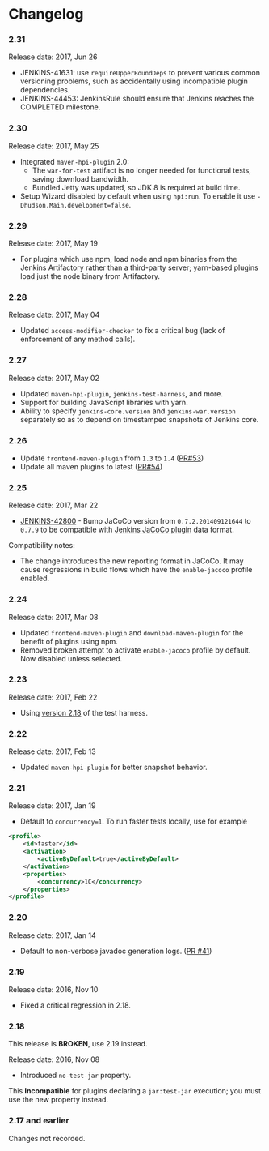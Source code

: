 Changelog
====

### 2.31

Release date: 2017, Jun 26

* JENKINS-41631: use `requireUpperBoundDeps` to prevent various common versioning problems, such as accidentally using incompatible plugin dependencies.
* JENKINS-44453: JenkinsRule should ensure that Jenkins reaches the COMPLETED milestone.

### 2.30

Release date: 2017, May 25

* Integrated `maven-hpi-plugin` 2.0:
  * The `war-for-test` artifact is no longer needed for functional tests, saving download bandwidth.
  * Bundled Jetty was updated, so JDK 8 is required at build time.
* Setup Wizard disabled by default when using `hpi:run`. To enable it use `-Dhudson.Main.development=false`.

### 2.29

Release date: 2017, May 19

* For plugins which use npm, load node and npm binaries from the Jenkins Artifactory rather than a third-party server; yarn-based plugins load just the node binary from Artifactory.

### 2.28

Release date: 2017, May 04

* Updated `access-modifier-checker` to fix a critical bug (lack of enforcement of any method calls).

### 2.27

Release date: 2017, May 02

* Updated `maven-hpi-plugin`, `jenkins-test-harness`, and more.
* Support for building JavaScript libraries with yarn.
* Ability to specify `jenkins-core.version` and `jenkins-war.version` separately so as to depend on timestamped snapshots of Jenkins core.

### 2.26

* Update `frontend-maven-plugin` from `1.3` to `1.4` ([PR#53](https://github.com/jenkinsci/plugin-pom/pull/53))
* Update all maven plugins to latest ([PR#54](https://github.com/jenkinsci/plugin-pom/pull/54))

### 2.25

Release date: 2017, Mar 22

* [JENKINS-42800](https://issues.jenkins-ci.org/browse/JENKINS-42800) - 
Bump JaCoCo version from `0.7.2.201409121644` to `0.7.9` to be compatible with [Jenkins JaCoCo plugin](https://plugins.jenkins.io/jacoco) data format.

Compatibility notes:
* The change introduces the new reporting format in JaCoCo. 
It may cause regressions in build flows which have the `enable-jacoco` profile enabled.

### 2.24

Release date: 2017, Mar 08

* Updated `frontend-maven-plugin` and `download-maven-plugin` for the benefit of plugins using npm.
* Removed broken attempt to activate `enable-jacoco` profile by default. Now disabled unless selected.

### 2.23

Release date: 2017, Feb 22

* Using [version 2.18](https://github.com/jenkinsci/jenkins-test-harness#218-2016-dec-20) of the test harness.

### 2.22

Release date: 2017, Feb 13

* Updated `maven-hpi-plugin` for better snapshot behavior.

### 2.21

Release date: 2017, Jan 19

* Default to `concurrency=1`. To run faster tests locally, use for example
```xml
<profile>
    <id>faster</id>
    <activation>
        <activeByDefault>true</activeByDefault>
    </activation>
    <properties>
        <concurrency>1C</concurrency>
    </properties>
</profile>
```

### 2.20

Release date: 2017, Jan 14

* Default to non-verbose javadoc generation logs.
([PR #41](https://github.com/jenkinsci/plugin-pom/pull/41))

### 2.19

Release date: 2016, Nov 10

* Fixed a critical regression in 2.18.

### 2.18

This release is **BROKEN**, use 2.19 instead.

Release date: 2016, Nov 08

* Introduced `no-test-jar` property. 

This **Incompatible** for plugins declaring a `jar:test-jar` execution; you must use the new property instead.

### 2.17 and earlier

Changes not recorded.
